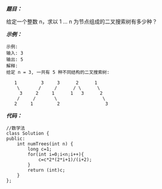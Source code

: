 ***题目：***

给定一个整数 n，求以 1 ... n 为节点组成的二叉搜索树有多少种？

***示例：***
```
示例:
输入: 3
输出: 5
解释:
给定 n = 3, 一共有 5 种不同结构的二叉搜索树:

   1         3     3      2      1
    \       /     /      / \      \
     3     2     1      1   3      2
    /     /       \                 \
   2     1         2                 3
```

***代码：***
```
//数学法
class Solution {
public:
    int numTrees(int n) {
        long c=1;
        for(int i=0;i<n;i++){
            c=c*2*(2*i+1)/(i+2);
        }
        return (int)c;
    }
};
```
